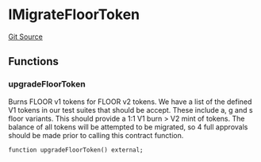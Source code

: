 # IMigrateFloorToken
[Git Source](https://github.com/FloorDAO/floor-v2/blob/fd4de86a192de96d73fe2e56a84ec542b57b1c69/src/interfaces/migrations/MigrateFloorToken.sol)


## Functions
### upgradeFloorToken

Burns FLOOR v1 tokens for FLOOR v2 tokens. We have a list of the defined
V1 tokens in our test suites that should be accept. These include a, g and
s floor variants.
This should provide a 1:1 V1 burn > V2 mint of tokens.
The balance of all tokens will be attempted to be migrated, so 4 full approvals
should be made prior to calling this contract function.


```solidity
function upgradeFloorToken() external;
```

